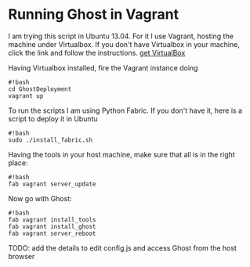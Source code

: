 # Running Ghost in Vagrant
I am trying this script in Ubuntu 13.04. For it I use Vagrant, hosting the machine under Virtualbox. If you don't have Virtualbox in your machine, click the link and follow the instructions. [get VirtualBox](https://www.virtualbox.org/wiki/Downloads)

Having Virtualbox installed, fire the Vagrant instance doing
```
#!bash
cd GhostDeployment
vagrant up
```
To run the scripts I am using Python Fabric. If you don't have it, here is a script to deploy it in Ubuntu
```
#!bash
sudo ./install_fabric.sh
```
Having the tools in your host machine, make sure that all is in the right place:
```
#!bash
fab vagrant server_update
```
Now go with Ghost:
```
#!bash
fab vagrant install_tools
fab vagrant install_ghost
fab vagrant server_reboot
```
TODO: add the details to edit config.js and access Ghost from the host browser